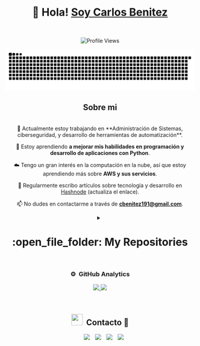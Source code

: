 <!-- Bienvenida perfil -->
<div align="center">
<h1 align="center">👋 Hola! <a href="https://cbenitez.net">Soy Carlos Benitez</a></h1>
</div>

<!-- Vistas perfil -->
<br>
<p align = "center">
	<img src="https://komarev.com/ghpvc/?username=cbenitez191-profile&style=plastic&color=blueviolet" alt="Profile Views"/>
</p>
<p align = "center">
	<img src = "https://github.com/7oSkaaa/7oSkaaa/blob/output/github-contribution-grid-snake.svg?" alt = "Snake Game"/>
</p>
<div align="center">

## Sobre mi
<br>
 🔭 Actualmente estoy trabajando en **Administración de Sistemas,  ciberseguridad, y desarrollo de herramientas de automatización**.

 🌱 Estoy aprendiendo **a mejorar mis habilidades en programación y desarrollo de aplicaciones con Python**.

 ☁️ Tengo un gran interés en la computación en la nube, así que estoy aprendiendo más sobre **AWS y sus servicios**.

 📝 Regularmente escribo artículos sobre tecnología y desarrollo en [Hashnode](https://tuusuario.hashnode.dev/) (actualiza el enlace).

 📫 No dudes en contactarme a través de **cbenitez191@gmail.com**.
<br>

<!-- Listado repositorios -->
<details><summary><h1> :open_file_folder: My Repositories </h1></summary>

<div>
  <p align="center">
	<a href="https://github.com/cbenitez191/LeetCode_DailyChallenge_2023">
      		<img src="https://github-readme-stats.vercel.app/api/pin/?username=cbenitez191&repo=LeetCode_DailyChallenge_2023&theme=tokyonight" alt="GitHub Stats" />
    	</a>
	<a href="https://github.com/cbenitez191/Ahmed-Hossam">
      		<img src="https://github-readme-stats.vercel.app/api/pin/?username=cbenitez191&repo=Ahmed-Hossam&theme=tokyonight" alt="GitHub Stats" />
    	</a>
    	<a href="https://github.com/cbenitez191/Strees_Testing">
      		<img src="https://github-readme-stats.vercel.app/api/pin/?username=cbenitez191&repo=Strees_Testing&theme=tokyonight" alt="GitHub Stats" />
    	</a>
    	<a href="https://github.com/cbenitez191/CP-Templates">
      		<img src="https://github-readme-stats.vercel.app/api/pin/?username=cbenitez191&repo=CP-Templates&theme=tokyonight" alt="GitHub Stats" />
    	</a>
    	<a href="https://github.com/cbenitez191/Codeforces-Polygon-Template">
      		<img src="https://github-readme-stats.vercel.app/api/pin/?username=cbenitez191&repo=Codeforces-Polygon-Template&theme=tokyonight" alt="GitHub Stats" />
    	</a>
	<a href="https://github.com/cbenitez191/Some-Linux-Commands">
      		<img src="https://github-readme-stats.vercel.app/api/pin/?username=cbenitez191&repo=Some-Linux-Commands&theme=tokyonight" alt="GitHub Stats" />
    	</a>
	<a href="https://github.com/cbenitez191/Shorten-Link">
      		<img src="https://github-readme-stats.vercel.app/api/pin/?username=cbenitez191&repo=Shorten-Link&theme=tokyonight" alt="GitHub Stats" />
    	</a>
	<a href="https://github.com/cbenitez191/cbenitez191">
      		<img src="https://github-readme-stats.vercel.app/api/pin/?username=cbenitez191&repo=cbenitez191&theme=tokyonight" alt="GitHub Stats" />
    	</a>
	<a href="https://github.com/cbenitez191/Competitive-Programming-Session-Content">
      		<img src="https://github-readme-stats.vercel.app/api/pin/?username=cbenitez191&repo=Competitive-Programming-Session-Content&theme=tokyonight" alt="GitHub Stats" />
    	</a>
	<a href="https://github.com/cbenitez191/VS-Code-for-CP">
      		<img src="https://github-readme-stats.vercel.app/api/pin/?username=cbenitez191&repo=VS-Code-for-CP&theme=tokyonight" alt="GitHub Stats" />
    	</a>
	<a href="https://github.com/cbenitez191/Sorting-Algorithms">
      		<img src="https://github-readme-stats.vercel.app/api/pin/?username=cbenitez191&repo=Sorting-Algorithms&theme=tokyonight" alt="GitHub Stats" />
    	</a>
	<a href="https://github.com/cbenitez191/board-link-generator">
      		<img src="https://github-readme-stats.vercel.app/api/pin/?username=cbenitez191&repo=board-link-generator&theme=tokyonight" alt="GitHub Stats" />
    	</a>
	<a href="https://github.com/cbenitez191/Tic-Tac-Toe-GUI">
      		<img src="https://github-readme-stats.vercel.app/api/pin/?username=cbenitez191&repo=Tic-Tac-Toe-GUI&theme=tokyonight" alt="GitHub Stats" />
    	</a>
	<a href="https://github.com/cbenitez191/PhoneBook-System">
      		<img src="https://github-readme-stats.vercel.app/api/pin/?username=cbenitez191&repo=PhoneBook-System&theme=tokyonight" alt="GitHub Stats" />
    	</a>
	<a href="https://github.com/cbenitez191/Codeforces-Sheet-Generator">
      		<img src="https://github-readme-stats.vercel.app/api/pin/?username=cbenitez191&repo=Codeforces-Sheet-Generator&theme=tokyonight" alt="GitHub Stats" />
    	</a>
	<a href="https://github.com/cbenitez191/CP-Calendar">
      		<img src="https://github-readme-stats.vercel.app/api/pin/?username=cbenitez191&repo=CP-Calendar&theme=tokyonight" alt="GitHub Stats" />
    	</a>
	<a href="https://github.com/cbenitez191/Codeforces-Friends-Script">
      		<img src="https://github-readme-stats.vercel.app/api/pin/?username=cbenitez191&repo=Codeforces-Friends-Script&theme=tokyonight" alt="GitHub Stats" />
    	</a>
	<a href="https://github.com/cbenitez191/vJudge-Board-Scrapper">
      		<img src="https://github-readme-stats.vercel.app/api/pin/?username=cbenitez191&repo=vJudge-Board-Scrapper&theme=tokyonight" alt="GitHub Stats" />
    	</a>
	<a href="https://github.com/cbenitez191/CP-Templates-Snippets">
      		<img src="https://github-readme-stats.vercel.app/api/pin/?username=cbenitez191&repo=CP-Templates-Snippets&theme=tokyonight" alt="GitHub Stats" />
    	</a>
	<a href="https://github.com/cbenitez191/Udemy-Website">
      		<img src="https://github-readme-stats.vercel.app/api/pin/?username=cbenitez191&repo=Udemy-Website&theme=tokyonight" alt="GitHub Stats" />
    	</a>
  </p>
</div>
</details>
<br>

### ⚙️ &nbsp;GitHub Analytics

<p align="center">
<a href="https://github.com/cbenitez191">
  <img height="180em" src="https://github-readme-stats-eight-theta.vercel.app/api?username=cbenitez191&show_icons=true&theme=algolia&include_all_commits=true&count_private=true"/>
  <img height="180em" src="https://github-readme-stats-eight-theta.vercel.app/api/top-langs/?username=cbenitez191&layout=compact&langs_count=8&theme=algolia"/>
</a>
</p>

<!-- Redes sociales -->
<br>
<h2 align="center" > <img src="https://media.giphy.com/media/iY8CRBdQXODJSCERIr/giphy.gif" width="30" height="30" style="margin-right: 10px;">Contacto 🤝 </h2>
<p align="center">
 <div align="center"  class="icons-social" style="margin-left: 10px;">
        <a style="margin-left: 10px;"  target="_blank" href="https://www.linkedin.com/in/cbenitez191">
			<img src="https://img.icons8.com/doodle/40/000000/linkedin--v2.png"></a>
        <a style="margin-left: 10px;" target="_blank" href="https://github.com/cbenitez191">
		<img src="https://img.icons8.com/doodle/40/000000/github--v1.png"></a>
        <a style="margin-left: 10px;" target="_blank" href="https://twitter.com">
			<img src="https://img.icons8.com/doodle/1x/twitter-squared--v2.png" ></a>
		<a style="margin-left: 10px;" target="_blank" href="https://youtube.com/aristidevs?sub_confirmation=1">
				<img src="https://img.icons8.com/doodle/1x/youtube--v2.png" ></a>
      </div>
</p>
<br>

